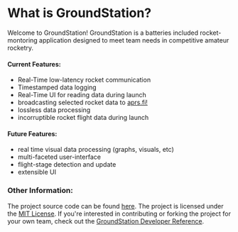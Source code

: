 # What is GroundStation?

Welcome to GroundStation! GroundStation is a batteries included rocket-montoring application designed to meet team needs in competitive amateur rocketry. 

#### Current Features:

- Real-Time low-latency rocket communication
- Timestamped data logging
- Real-Time UI for reading data during launch
- broadcasting selected rocket data to [aprs.fi!](https://aprs.fi)
- lossless data processing
- incorruptible rocket flight data during launch

#### Future Features:
- real time visual data processing (graphs, visuals, etc)
- multi-faceted user-interface
- flight-stage detection and update
- extensible UI 

### Other Information:

The project source code can be found [here](https://github.com/nathansamuell/groundStation). The project is licensed under the [MIT License](https://en.wikipedia.org/wiki/MIT_License). If you're interested in contributing or forking the project for your own team, check out the [GroundStation Developer Reference](../developer-reference/dev-landing.md).